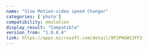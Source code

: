 ```yaml
---
name: "Slow Motion-video speed Changer"
categories: ['photo']
compatibility: emulation
display_result: "Compatible"
version_from: "1.0.8.0"
link: https://apps.microsoft.com/detail/9PJPHGWSJFF3
---
```


